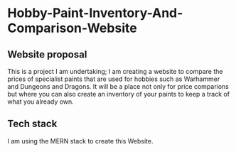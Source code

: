 # Hobby-Paint-Inventory-And-Comparison-Website


## Website proposal

This is a project I am undertaking; I am creating a website to compare the prices of specialist paints that are used for hobbies such as Warhammer and Dungeons and Dragons.
It will be a place not only for price comparions but where you can also create an inventory of your paints to keep a track of what you already own.


## Tech stack

I am using the MERN stack to create this Website.
